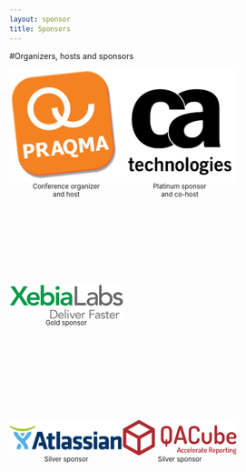 ```yaml
---
layout: sponsor
title: Sponsors
---
```

#Organizers, hosts and sponsors

<div style="width:200px;float:left;">
  <div style="height:200px;position:relative;">
    <a href="/sponsors/praqma.html"><img style="position: absolute; bottom: 0;width:200px" src="/images/sponsors/praqma_logo_3D-_small.png" /></a>
  </div>
  <div style="height:40px;text-align:center;font-size:82%;">Conference organizer<br/>and host</div>
</div>

<div style="width:200px;float:left;">
  <div style="height:200px;position:relative;">
    <a href="/sponsors/ca.html"><img style="position: absolute; bottom: 0;width:200px" src="/images/sponsors/CA_logo.png" /></a>
  </div>
  <div style="height:40px;text-align:center;font-size:82%;">Platinum sponsor<br/> and co-host</div>
</div>
<div style="clear:both;"></div>

<div style="width:200px;float:left;">
  <div style="height:200px;position:relative;">
    <a href="/sponsors/xebialabs.html"><img style="position: absolute; bottom: 0;width:200px" src="/images/sponsors/XebiaLabs.png" /></a>
  </div>
  <div style="height:40px;text-align:center;font-size:82%;">Gold sponsor<br/></div>
</div>
<div style="clear:both;"></div>

<div style="width:200px;float:left;">
  <div style="height:200px;position:relative;">
    <a href="/sponsors/atlassian.html"><img style="position: absolute; bottom: 0;width:200px" src="/images/sponsors/atlassian.png" /></a>
</div>
<div style="height:40px;text-align:center;font-size:82%;">Silver sponsor<br/></div>
</div>

<div style="width:200px;float:left;">
  <div style="height:200px;position:relative;">
    <a href="/sponsors/qacube.html"><img style="position: absolute; bottom: 0;width:200px" src="/images/sponsors/qacube.png" /></a>
  </div>
  <div style="height:40px;text-align:center;font-size:82%;">Silver sponsor<br/></div>
</div>
<div style="clear:both;"></div>
